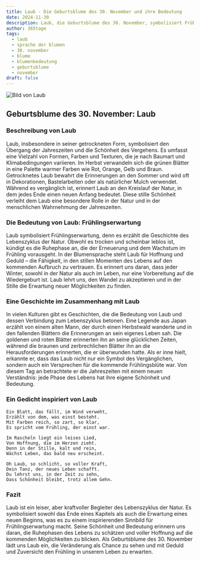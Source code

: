 ```yaml
---
title: Laub - Die Geburtsblume des 30. November und ihre Bedeutung
date: 2024-11-30
description: Laub, die Geburtsblume des 30. November, symbolisiert Frühlingserwartung. Erfahre mehr über ihre Geschichte, Bedeutung und Symbolik in der Sprache der Blumen.
author: 365tage
tags:
  - laub
  - sprache der blumen
  - 30. november
  - blume
  - blumenbedeutung
  - geburtsblume
  - november
draft: false
---
```


![Bild von Laub](https://cdn.pixabay.com/photo/2015/12/11/11/01/leaves-1087952_1280.jpg#center)


## Geburtsblume des 30. November: Laub

### Beschreibung von Laub

Laub, insbesondere in seiner getrockneten Form, symbolisiert den Übergang der Jahreszeiten und die Schönheit des Vergehens. Es umfasst eine Vielzahl von Formen, Farben und Texturen, die je nach Baumart und Klimabedingungen variieren. Im Herbst verwandeln sich die grünen Blätter in eine Palette warmer Farben wie Rot, Orange, Gelb und Braun. Getrocknetes Laub bewahrt die Erinnerungen an den Sommer und wird oft in Dekorationen, Bastelarbeiten oder als natürlicher Mulch verwendet. Während es vergänglich ist, erinnert Laub an den Kreislauf der Natur, in dem jedes Ende einen neuen Anfang bedeutet. Diese stille Schönheit verleiht dem Laub eine besondere Rolle in der Natur und in der menschlichen Wahrnehmung der Jahreszeiten.

### Die Bedeutung von Laub: Frühlingserwartung

Laub symbolisiert Frühlingserwartung, denn es erzählt die Geschichte des Lebenszyklus der Natur. Obwohl es trocken und scheinbar leblos ist, kündigt es die Ruhephase an, die der Erneuerung und dem Wachstum im Frühling vorausgeht. In der Blumensprache steht Laub für Hoffnung und Geduld – die Fähigkeit, in den stillen Momenten des Lebens auf den kommenden Aufbruch zu vertrauen. Es erinnert uns daran, dass jeder Winter, sowohl in der Natur als auch im Leben, nur eine Vorbereitung auf die Wiedergeburt ist. Laub lehrt uns, den Wandel zu akzeptieren und in der Stille die Erwartung neuer Möglichkeiten zu finden.

### Eine Geschichte im Zusammenhang mit Laub

In vielen Kulturen gibt es Geschichten, die die Bedeutung von Laub und dessen Verbindung zum Lebenszyklus betonen. Eine Legende aus Japan erzählt von einem alten Mann, der durch einen Herbstwald wanderte und in den fallenden Blättern die Erinnerungen an sein eigenes Leben sah. Die goldenen und roten Blätter erinnerten ihn an seine glücklichen Zeiten, während die braunen und zerbrechlichen Blätter ihn an die Herausforderungen erinnerten, die er überwunden hatte. Als er inne hielt, erkannte er, dass das Laub nicht nur ein Symbol des Vergänglichen, sondern auch ein Versprechen für die kommende Frühlingsblüte war. Von diesem Tag an betrachtete er die Jahreszeiten mit einem neuen Verständnis: jede Phase des Lebens hat ihre eigene Schönheit und Bedeutung.

### Ein Gedicht inspiriert von Laub

```
Ein Blatt, das fällt, im Wind verweht,
Erzählt von dem, was einst besteht.
Mit Farben reich, so zart, so klar,
Es spricht vom Frühling, der einst war.

Im Rascheln liegt ein leises Lied,
Von Hoffnung, die im Herzen zieht.
Denn in der Stille, kalt und rein,
Wächst Leben, das bald neu erscheint.

Oh Laub, so schlicht, so voller Kraft,
Dein Tanz, der neues Leben schafft.
Du lehrst uns, in der Zeit zu sehn,
Dass Schönheit bleibt, trotz allem Gehn.
```

### Fazit

Laub ist ein leiser, aber kraftvoller Begleiter des Lebenszyklus der Natur. Es symbolisiert sowohl das Ende eines Kapitels als auch die Erwartung eines neuen Beginns, was es zu einem inspirierenden Sinnbild für Frühlingserwartung macht. Seine Schönheit und Bedeutung erinnern uns daran, die Ruhephasen des Lebens zu schätzen und voller Hoffnung auf die kommenden Möglichkeiten zu blicken. Als Geburtsblume des 30. November lädt uns Laub ein, die Veränderung als Chance zu sehen und mit Geduld und Zuversicht den Frühling in unserem Leben zu erwarten.